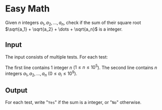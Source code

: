 # Easy Math

Given $n$ integers $a_1, a_2, \dots, a_n$,
check if the sum of their square root $\sqrt{a_1} + \sqrt{a_2} + \dots + \sqrt{a_n}$ is a integer.

## Input

The input consists of multiple tests. For each test:

The first line contains $1$ integer $n$ ($1 \leq n \leq 10^5$).
The second line contains $n$ integers $a_1, a_2, \dots, a_n$ ($0 \leq a_i \leq 10^9$).

## Output

For each test, write "`Yes`" if the sum is a integer, or "`No`" otherwise.

<!--SAMPLES-->
